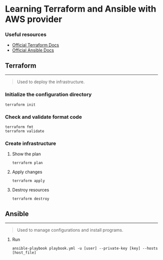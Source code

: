 # Learning Terraform and Ansible with AWS provider

### Useful resources
- [Official Terraform Docs](https://developer.hashicorp.com/terraform/tutorials/aws-get-started)
- [Official Ansible Docs](https://docs.ansible.com/ansible/latest/getting_started/index.html)


## Terraform
---
> Used to deploy the infrastructure.

### Initialize the configuration directory
```
terraform init
```

### Check and validate format code
```
terraform fmt
terraform validate
```

### Create infrastructure
1. Show the plan
    ```
    terraform plan
    ```

2. Apply changes
    ```
    terraform apply
    ```
3. Destroy resources
    ```
    terraform destroy
    ```

## Ansible
---
> Used to manage configurations and install programs.

1. Run
    ```
    ansible-playbook playbook.yml -u [user] --private-key [key] --hosts [host_file]
    ```
